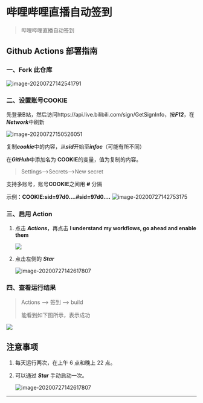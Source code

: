 # 哔哩哔哩直播自动签到
> 哔哩哔哩直播自动签到

## Github Actions 部署指南

### 一、Fork 此仓库
![image-20200727142541791](https://i.loli.net/2020/07/27/jK5H8FLvt7aBeYX.png)



### 二、设置账号COOKIE
先登录B站，然后访问https://api.live.bilibili.com/sign/GetSignInfo，按***F12***，在***Network***中刷新

![image-20200727150526051](https://i.loli.net/2020/07/27/zSFRqjIr4B8OEgh.png)

复制***cookie***中的内容，从***sid***开始至***infoc***（可能有所不同）



在***GitHub***中添加名为 **COOKIE**的变量，值为复制的内容。

> Settings-->Secrets-->New secret

支持多账号，账号**COOKIE**之间用 ***#*** 分隔

示例：**COOKIE:sid=97d0....#sid=97d0....**
![image-20200727142753175](https://i.loli.net/2020/07/27/xjri3p4qdchaf2G.png)

### 三、启用 Action
1. 点击 ***Actions***，再点击 **I understand my workflows, go ahead and enable them**

   ![](https://i.loli.net/2020/07/27/pyQmdMHrOIz4x2f.png)

2. 点击左侧的 ***Star***

   ![image-20200727142617807](https://i.loli.net/2020/07/27/3cXnHYIbOxfQDZh.png)

### 四、查看运行结果
> Actions --> 签到 --> build
>
> 能看到如下图所示，表示成功

![](https://i.loli.net/2020/07/27/YLkpXSbRj73nwov.png)

## 注意事项

1. 每天运行两次，在上午 6 点和晚上 22 点。

2. 可以通过 ***Star*** 手动启动一次。

   ![image-20200727142617807](https://i.loli.net/2020/07/27/87oQeLJOlZvU3Ep.png)
---------
